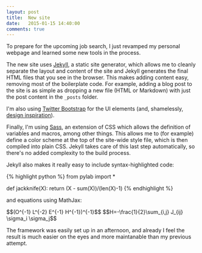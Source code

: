 ```yaml
---
layout: post
title:  New site
date:   2015-01-15 14:40:00
comments: true
---
```


To prepare for the upcoming job search, I just revamped my personal webpage and
learned some new tools in the process.

The new site uses
[Jekyll](http://jekyllrb.com/),
a static site generator, which allows me to cleanly separate the layout and
content of the site and Jekyll generates the final HTML files that you see in
the browser. This makes adding content easy, removing most of the boilerplate
code.  For example, adding a blog post to the site is as simple as dropping a
new file (HTML or Markdown) with just the post content in the `_posts` folder.

I'm also using
[Twitter Bootstrap](http://getbootstrap.com/)
for the UI elements (and, shamelessly,
[design inspiration](http://getbootstrap.com/examples/jumbotron/)).

Finally, I'm using
[Sass](http://sass-lang.com/),
an extension of CSS which allows the definition of variables and macros, among
other things. This allows me to (for example) define a color scheme at the top
of the site-wide style file, which is then compiled into plain CSS.  Jekyll
takes care of this last step automatically, so there's no added complexity to
the build process.

Jekyll also makes it really easy to include syntax-highlighted code:

{% highlight python %}
from pylab import *

def jackknife(X):
  return (X - sum(X))/(len(X)-1)
{% endhighlight %}

and equations using MathJax:

<div>
$$(O^{-1} L^{-2} E^{-1} H^{-1})^{-1}$$
$$H=-\frac{1}{2}\sum_{i,j} J_{ij} \sigma_i \sigma_j$$
</div>

The framework was easily set up in an afternoon, and already I feel the result
is much easier on the eyes and more maintanable than my previous attempt.

